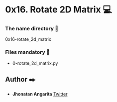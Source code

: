 # 0x16. Rotate 2D Matrix :computer:

### The name directory :file_folder:

0x16-rotate_2d_matrix

### Files mandatory :page_facing_up:

- 0-rotate_2d_matrix.py


## Author :black_nib:

- **Jhonatan Angarita**
  [Twitter](https://twitter.com/Alejandro_Angar)